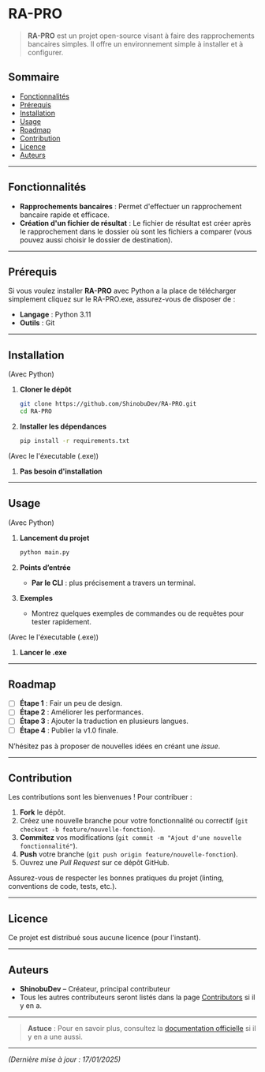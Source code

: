 # RA-PRO

> **RA-PRO** est un projet open-source visant à faire des rapprochements bancaires simples. Il offre un environnement simple à installer et à configurer.

## Sommaire
- [Fonctionnalités](#fonctionnalités)
- [Prérequis](#prérequis)
- [Installation](#installation)
- [Usage](#usage)
- [Roadmap](#roadmap)
- [Contribution](#contribution)
- [Licence](#licence)
- [Auteurs](#auteurs)

---

## Fonctionnalités
- **Rapprochements bancaires** : Permet d'effectuer un rapprochement bancaire rapide et efficace.
- **Création d'un fichier de résultat** : Le fichier de résultat est créer après le rapprochement dans le dossier où sont les fichiers a comparer (vous pouvez aussi choisir le dossier de destination).

---

## Prérequis
Si vous voulez installer **RA-PRO** avec Python a la place de télécharger simplement cliquez sur le RA-PRO.exe, assurez-vous de disposer de :

- **Langage** : Python 3.11 
- **Outils** : Git

---

## Installation
(Avec Python)
1. **Cloner le dépôt**  
   ```bash
   git clone https://github.com/ShinobuDev/RA-PRO.git
   cd RA-PRO
   ```

2. **Installer les dépendances** 
     ```bash
     pip install -r requirements.txt
     ```
(Avec le l'éxecutable (.exe))
1. **Pas besoin d'installation**

---

## Usage
(Avec Python)
1. **Lancement du projet**  
     ```bash
     python main.py
     ```

2. **Points d’entrée**  
   - **Par le CLI** : plus précisement a travers un terminal.

3. **Exemples**  
   - Montrez quelques exemples de commandes ou de requêtes pour tester rapidement.
  
(Avec le l'éxecutable (.exe))
1. **Lancer le .exe**

---

## Roadmap
- [ ] **Étape 1** : Fair un peu de design.  
- [ ] **Étape 2** : Améliorer les performances.  
- [ ] **Étape 3** : Ajouter la traduction en plusieurs langues.  
- [ ] **Étape 4** : Publier la v1.0 finale.  

N’hésitez pas à proposer de nouvelles idées en créant une *issue*.

---

## Contribution
Les contributions sont les bienvenues ! Pour contribuer :

1. **Fork** le dépôt.  
2. Créez une nouvelle branche pour votre fonctionnalité ou correctif (`git checkout -b feature/nouvelle-fonction`).  
3. **Commitez** vos modifications (`git commit -m "Ajout d'une nouvelle fonctionnalité"`).  
4. **Push** votre branche (`git push origin feature/nouvelle-fonction`).  
5. Ouvrez une *Pull Request* sur ce dépôt GitHub.

Assurez-vous de respecter les bonnes pratiques du projet (linting, conventions de code, tests, etc.).

---

## Licence
Ce projet est distribué sous aucune licence (pour l'instant).

---

## Auteurs
- **ShinobuDev** – Créateur, principal contributeur  
- Tous les autres contributeurs seront listés dans la page [Contributors](https://github.com/ShinobuDev/RA-PRO/graphs/contributors) si il y en a.

---

> **Astuce** : Pour en savoir plus, consultez la [documentation officielle](https://github.com/ShinobuDev/RA-PRO/wiki) si il y en a une aussi.

---

*(Dernière mise à jour : 17/01/2025)*
